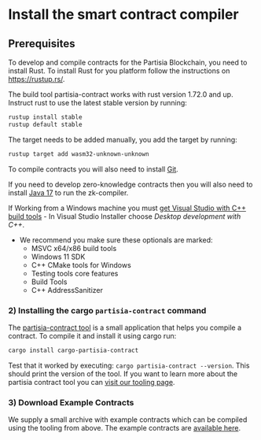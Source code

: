 # Install the smart contract compiler

## Prerequisites

To develop and compile contracts for the Partisia Blockchain, you need to install Rust.
To install Rust for you platform follow the instructions on <https://rustup.rs/>.

The build tool partisia-contract works with rust version 1.72.0 and up. Instruct rust to use the latest stable version
by running:

```bash
rustup install stable
rustup default stable
```

The target needs to be added manually, you add the target by running:

```bash
rustup target add wasm32-unknown-unknown
```

To compile contracts you will also need to install [Git](https://git-scm.com/downloads).

If you need to develop zero-knowledge contracts then you will also need to install [Java 17](https://openjdk.org/) to
run the zk-compiler.

If Working from a Windows machine you
must [get Visual Studio with C++ build tools](https://visualstudio.microsoft.com/downloads/) - In Visual Studio
Installer choose *Desktop development with C++*.

* We recommend you make sure these optionals are marked:
    * MSVC x64/x86 build tools
    * Windows 11 SDK
    * C++ CMake tools for Windows
    * Testing tools core features
    * Build Tools
    * C++ AddressSanitizer

### 2) Installing the cargo `partisia-contract` command

The [partisia-contract tool](https://crates.io/crates/cargo-partisia-contract) is a small application that helps you
compile a contract.
To compile it and install it using cargo run:

```bash
cargo install cargo-partisia-contract
```

Test that it worked by executing: `cargo partisia-contract --version`. This should print the version of the tool. If you
want to learn more about the partisia contract tool you
can [visit our tooling page](smart-contract-tools-overview.md#command-line-tools).

### 3) Download Example Contracts

We supply a small archive with example contracts which can be compiled using the tooling from above.
The example contracts are [available here](../smart-contracts/smart-contract-examples.md).

